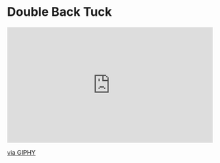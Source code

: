 # Double Back Tuck

<iframe src="https://giphy.com/embed/LG1BpUhxsnquaFpGgh" width="480" height="270" frameBorder="0" class="giphy-embed" allowFullScreen></iframe><p><a href="https://giphy.com/gifs/LG1BpUhxsnquaFpGgh">via GIPHY</a></p>

